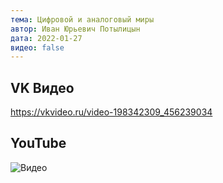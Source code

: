 ```yaml
---
тема: Цифровой и аналоговый миры
автор: Иван Юрьевич Потылицын
дата: 2022-01-27
видео: false
---
```


## VK Видео

https://vkvideo.ru/video-198342309_456239034

## YouTube

![Видео](https://youtu.be/lECnQgyB_UY)
